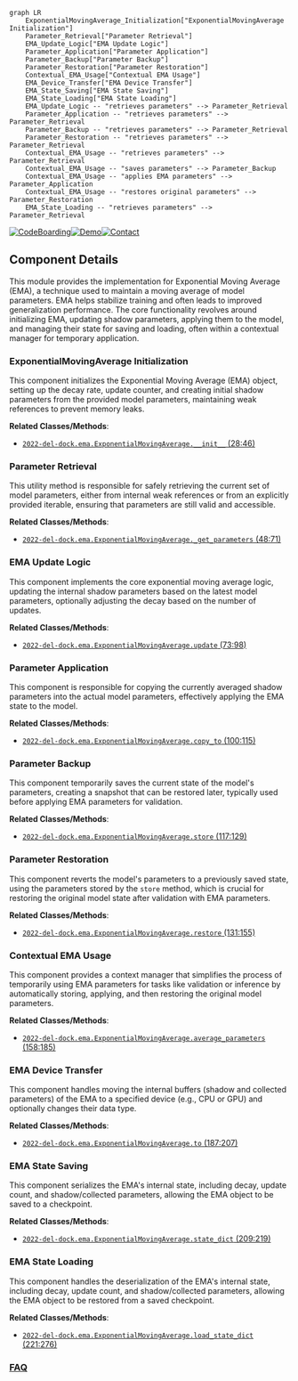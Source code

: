 ```mermaid
graph LR
    ExponentialMovingAverage_Initialization["ExponentialMovingAverage Initialization"]
    Parameter_Retrieval["Parameter Retrieval"]
    EMA_Update_Logic["EMA Update Logic"]
    Parameter_Application["Parameter Application"]
    Parameter_Backup["Parameter Backup"]
    Parameter_Restoration["Parameter Restoration"]
    Contextual_EMA_Usage["Contextual EMA Usage"]
    EMA_Device_Transfer["EMA Device Transfer"]
    EMA_State_Saving["EMA State Saving"]
    EMA_State_Loading["EMA State Loading"]
    EMA_Update_Logic -- "retrieves parameters" --> Parameter_Retrieval
    Parameter_Application -- "retrieves parameters" --> Parameter_Retrieval
    Parameter_Backup -- "retrieves parameters" --> Parameter_Retrieval
    Parameter_Restoration -- "retrieves parameters" --> Parameter_Retrieval
    Contextual_EMA_Usage -- "retrieves parameters" --> Parameter_Retrieval
    Contextual_EMA_Usage -- "saves parameters" --> Parameter_Backup
    Contextual_EMA_Usage -- "applies EMA parameters" --> Parameter_Application
    Contextual_EMA_Usage -- "restores original parameters" --> Parameter_Restoration
    EMA_State_Loading -- "retrieves parameters" --> Parameter_Retrieval
```
[![CodeBoarding](https://img.shields.io/badge/Generated%20by-CodeBoarding-9cf?style=flat-square)](https://github.com/CodeBoarding/CodeBoarding)[![Demo](https://img.shields.io/badge/Try%20our-Demo-blue?style=flat-square)](https://www.codeboarding.org/demo)[![Contact](https://img.shields.io/badge/Contact%20us%20-%20contact@codeboarding.org-lightgrey?style=flat-square)](mailto:contact@codeboarding.org)

## Component Details

This module provides the implementation for Exponential Moving Average (EMA), a technique used to maintain a moving average of model parameters. EMA helps stabilize training and often leads to improved generalization performance. The core functionality revolves around initializing EMA, updating shadow parameters, applying them to the model, and managing their state for saving and loading, often within a contextual manager for temporary application.

### ExponentialMovingAverage Initialization
This component initializes the Exponential Moving Average (EMA) object, setting up the decay rate, update counter, and creating initial shadow parameters from the provided model parameters, maintaining weak references to prevent memory leaks.


**Related Classes/Methods**:

- <a href="https://github.com/insitro/insitro-research/blob/master/2022-del-dock/ema.py#L28-L46" target="_blank" rel="noopener noreferrer">`2022-del-dock.ema.ExponentialMovingAverage.__init__` (28:46)</a>


### Parameter Retrieval
This utility method is responsible for safely retrieving the current set of model parameters, either from internal weak references or from an explicitly provided iterable, ensuring that parameters are still valid and accessible.


**Related Classes/Methods**:

- <a href="https://github.com/insitro/insitro-research/blob/master/2022-del-dock/ema.py#L48-L71" target="_blank" rel="noopener noreferrer">`2022-del-dock.ema.ExponentialMovingAverage._get_parameters` (48:71)</a>


### EMA Update Logic
This component implements the core exponential moving average logic, updating the internal shadow parameters based on the latest model parameters, optionally adjusting the decay based on the number of updates.


**Related Classes/Methods**:

- <a href="https://github.com/insitro/insitro-research/blob/master/2022-del-dock/ema.py#L73-L98" target="_blank" rel="noopener noreferrer">`2022-del-dock.ema.ExponentialMovingAverage.update` (73:98)</a>


### Parameter Application
This component is responsible for copying the currently averaged shadow parameters into the actual model parameters, effectively applying the EMA state to the model.


**Related Classes/Methods**:

- <a href="https://github.com/insitro/insitro-research/blob/master/2022-del-dock/ema.py#L100-L115" target="_blank" rel="noopener noreferrer">`2022-del-dock.ema.ExponentialMovingAverage.copy_to` (100:115)</a>


### Parameter Backup
This component temporarily saves the current state of the model's parameters, creating a snapshot that can be restored later, typically used before applying EMA parameters for validation.


**Related Classes/Methods**:

- <a href="https://github.com/insitro/insitro-research/blob/master/2022-del-dock/ema.py#L117-L129" target="_blank" rel="noopener noreferrer">`2022-del-dock.ema.ExponentialMovingAverage.store` (117:129)</a>


### Parameter Restoration
This component reverts the model's parameters to a previously saved state, using the parameters stored by the `store` method, which is crucial for restoring the original model state after validation with EMA parameters.


**Related Classes/Methods**:

- <a href="https://github.com/insitro/insitro-research/blob/master/2022-del-dock/ema.py#L131-L155" target="_blank" rel="noopener noreferrer">`2022-del-dock.ema.ExponentialMovingAverage.restore` (131:155)</a>


### Contextual EMA Usage
This component provides a context manager that simplifies the process of temporarily using EMA parameters for tasks like validation or inference by automatically storing, applying, and then restoring the original model parameters.


**Related Classes/Methods**:

- <a href="https://github.com/insitro/insitro-research/blob/master/2022-del-dock/ema.py#L158-L185" target="_blank" rel="noopener noreferrer">`2022-del-dock.ema.ExponentialMovingAverage.average_parameters` (158:185)</a>


### EMA Device Transfer
This component handles moving the internal buffers (shadow and collected parameters) of the EMA to a specified device (e.g., CPU or GPU) and optionally changes their data type.


**Related Classes/Methods**:

- <a href="https://github.com/insitro/insitro-research/blob/master/2022-del-dock/ema.py#L187-L207" target="_blank" rel="noopener noreferrer">`2022-del-dock.ema.ExponentialMovingAverage.to` (187:207)</a>


### EMA State Saving
This component serializes the EMA's internal state, including decay, update count, and shadow/collected parameters, allowing the EMA object to be saved to a checkpoint.


**Related Classes/Methods**:

- <a href="https://github.com/insitro/insitro-research/blob/master/2022-del-dock/ema.py#L209-L219" target="_blank" rel="noopener noreferrer">`2022-del-dock.ema.ExponentialMovingAverage.state_dict` (209:219)</a>


### EMA State Loading
This component handles the deserialization of the EMA's internal state, including decay, update count, and shadow/collected parameters, allowing the EMA object to be restored from a saved checkpoint.


**Related Classes/Methods**:

- <a href="https://github.com/insitro/insitro-research/blob/master/2022-del-dock/ema.py#L221-L276" target="_blank" rel="noopener noreferrer">`2022-del-dock.ema.ExponentialMovingAverage.load_state_dict` (221:276)</a>




### [FAQ](https://github.com/CodeBoarding/GeneratedOnBoardings/tree/main?tab=readme-ov-file#faq)